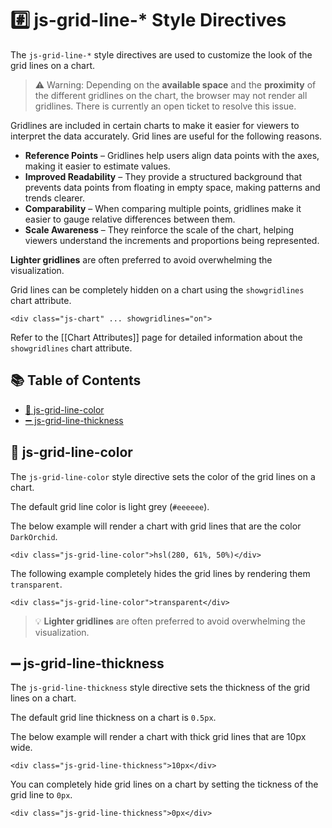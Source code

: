 # #️⃣ js-grid-line-* Style Directives

The `js-grid-line-*` style directives are used to customize the look of the grid lines on a chart.

> ⚠️ Warning: Depending on the **available space** and the **proximity** of the different gridlines on the chart, the browser may not render all gridlines. There is currently an open ticket to resolve this issue.

Gridlines are included in certain charts to make it easier for viewers to interpret the data accurately. Grid lines are useful for the following reasons.

 - **Reference Points** – Gridlines help users align data points with the axes, making it easier to estimate values.
 - **Improved Readability** – They provide a structured background that prevents data points from floating in empty space, making patterns and trends clearer.
 - **Comparability** – When comparing multiple points, gridlines make it easier to gauge relative differences between them.
 - **Scale Awareness** – They reinforce the scale of the chart, helping viewers understand the increments and proportions being represented.

**Lighter gridlines** are often preferred to avoid overwhelming the visualization.

Grid lines can be completely hidden on a chart using the `showgridlines` chart attribute.

```
<div class="js-chart" ... showgridlines="on">
```

Refer to the [[Chart Attributes]] page for detailed information about the `showgridlines` chart attribute.

## 📚 Table of Contents

 - [🎨 js-grid-line-color](#-js-grid-line-color)
 - [➖ js-grid-line-thickness](#-js-grid-line-thickness)

## 🎨 js-grid-line-color

The `js-grid-line-color` style directive sets the color of the grid lines on a chart.

The default grid line color is light grey (`#eeeeee`).

The below example will render a chart with grid lines that are the color `DarkOrchid`.

```
<div class="js-grid-line-color">hsl(280, 61%, 50%)</div>
```

The following example completely hides the grid lines by rendering them `transparent`.

```
<div class="js-grid-line-color">transparent</div>
```

> 💡 **Lighter gridlines** are often preferred to avoid overwhelming the visualization.

## ➖ js-grid-line-thickness

The `js-grid-line-thickness` style directive sets the thickness of the grid lines on a chart.

The default grid line thickness on a chart is `0.5px`.

The below example will render a chart with thick grid lines that are 10px wide.

```
<div class="js-grid-line-thickness">10px</div>
```

You can completely hide grid lines on a chart by setting the tickness of the grid line to `0px`.

```
<div class="js-grid-line-thickness">0px</div>
```
